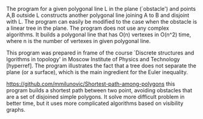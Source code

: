 The program for a given polygonal line L in the plane (`obstacle') and points A,B outside L 
constructs another polygonal line joining A to B and disjoint with L. 
The program can easily be modified to the case when the obstacle is a linear tree in the plane. 
The program does not use any complex algorithms. It builds a polygonal line that has O(n) vertexes in O(n^2) time,
where n is the number of vertexes in given polygonal line.

This program was prepared in frame of the course `Discrete structures and lgorithms in topology' 
in Moscow Institute of Physics and Technology [hyperref]. 
The program illustrates the fact that a tree does not separate the plane (or a surface), 
which is the main ingredient for the Euler inequality. 

https://github.com/mmilunovic/Shortest-path-among-polygons this program builds a shortest path between two point,
avoiding obstacles that are a set of disjoined simple polygons. It solve more difficult problem in better time,
but it uses more complicated algorithms based on visibility graphs.
